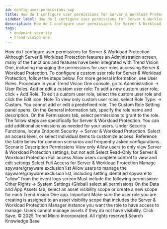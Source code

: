 ```yaml
---
id: config-user-permissions-swp
title: How do I configure user permissions for Server & Workload Protection
sidebar_label: How do I configure user permissions for Server & Workload Protection
description: How do I configure user permissions for Server & Workload Protection
tags:
  - endpoint-security
  - trend-vision-one
---
```


 How do I configure user permissions for Server & Workload Protection Although Server & Workload Protection features an Administration screen, many of the functions and features have been integrated with Trend Vision One, including managing the permissions for user roles accessing Server & Workload Protection. To configure a custom user role for Server & Workload Protection, follow the steps below. For more general information, see User Roles. Procedure In your Trend Vision One console, go to Administration → User Roles. Add or edit a custom user role: To add a new custom user role, click + Add Role. To edit a custom user role, select the custom user role and click the Edit icon. Note To view only custom user roles, select Role Type: → Custom. You cannot add or edit a predefined role. The Custom Role Setting panel opens. On the General information tab, specify the role name and description. On the Permissions tab, select permissions to grant to the role. The follow steps are specifically for Server & Workload Protection. You can add additional permissions as needed for your users. Under Security Functions, locate Endpoint Security → Server & Workload Protection. Select an access level, or select individual items to customize access. Reference the table below for common scenarios and frequently asked configurations. Scenario Description Permissions View only Allow users to only view Server & Workload Protection settings, but not edit Select Read-Only for Server & Workload Protection Full access Allow users complete control to view and edit settings Select Full Access for Server & Workload Protection Manage spyware/grayware exclusion list Allow users to manage the spyware/grayware exclusion list, including setting identified spyware to "allow" from the event logs screen Must include the following permissions: Other Rights → System Settings (Global) select all permissions On the Data and App Assets tab, select an asset visibility scope or create a new scope for each Trend Vision One app. Important Make sure the user role you are creating is assigned to an asset visibility scope that includes the Server & Workload Protection Manager instance you want the role to have access to manage. Users cannot manage assets if they do not have visibility. Click Save. © 2025 Trend Micro Incorporated. All rights reserved.Search Knowledge Base
